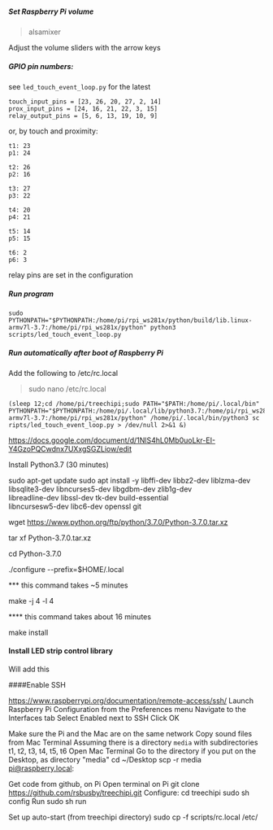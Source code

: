 

##### Set Raspberry Pi volume 

>alsamixer

Adjust the volume sliders with the arrow keys  


##### GPIO pin numbers:  
see `led_touch_event_loop.py` for the latest 

```
touch_input_pins = [23, 26, 20, 27, 2, 14]
prox_input_pins = [24, 16, 21, 22, 3, 15]
relay_output_pins = [5, 6, 13, 19, 10, 9]
```
or, by touch and proximity:
```
t1: 23
p1: 24

t2: 26
p2: 16

t3: 27
p3: 22

t4: 20
p4: 21

t5: 14
p5: 15

t6: 2
p6: 3
```
relay pins are set in the configuration

##### Run program
`sudo PYTHONPATH="$PYTHONPATH:/home/pi/rpi_ws281x/python/build/lib.linux-armv7l-3.7:/home/pi/rpi_ws281x/python" python3 scripts/led_touch_event_loop.py`
 
 
##### Run automatically after boot of Raspberry Pi
Add the following to /etc/rc.local

>sudo nano /etc/rc.local

```
(sleep 12;cd /home/pi/treechipi;sudo PATH="$PATH:/home/pi/.local/bin" PYTHONPATH="$PYTHONPATH:/home/pi/.local/lib/python3.7:/home/pi/rpi_ws281x/python/build/lib.linux-armv7l-3.7:/home/pi/rpi_ws281x/python" /home/pi/.local/bin/python3 sc
ripts/led_touch_event_loop.py > /dev/null 2>&1 &)
```


https://docs.google.com/document/d/1NlS4hL0Mb0uoLkr-EI-Y4GzoPQCwdnx7UXxgSGZLiow/edit



Install Python3.7  (30 minutes)


sudo apt-get update
sudo apt install -y libffi-dev libbz2-dev liblzma-dev \
    libsqlite3-dev libncurses5-dev libgdbm-dev zlib1g-dev \
    libreadline-dev libssl-dev tk-dev build-essential \
    libncursesw5-dev libc6-dev openssl git
    
wget https://www.python.org/ftp/python/3.7.0/Python-3.7.0.tar.xz

tar xf Python-3.7.0.tar.xz

cd Python-3.7.0

./configure --prefix=$HOME/.local
 
*** this command takes ~5 minutes

make -j 4 -l 4

  **** this command takes about 16 minutes

make install

#### Install LED strip control library
Will add this 
	
####Enable SSH 

https://www.raspberrypi.org/documentation/remote-access/ssh/
Launch Raspberry Pi Configuration from the Preferences menu
Navigate to the Interfaces tab
Select Enabled next to SSH
Click OK

Make sure the Pi and the Mac are on the same network 
Copy sound  files from Mac Terminal
Assuming there is a directory `media` with subdirectories t1, t2, t3, t4, t5, t6
Open Mac Terminal
Go to the directory
if you put on the Desktop, as directory "media"
cd ~/Desktop
scp -r media pi@raspberry.local:

Get code from github, on Pi
Open terminal on Pi
git clone https://github.com/rsbusby/treechipi.git 
Configure:
cd treechipi
sudo sh config
Run
sudo sh run

Set up auto-start
(from treechipi directory)
sudo cp -f scripts/rc.local /etc/

